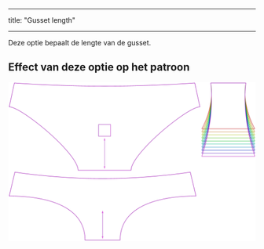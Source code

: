 - - -
title: "Gusset length"
- - -

Deze optie bepaalt de lengte van de gusset.

## Effect van deze optie op het patroon

![Deze afbeelding toont het effect van deze optie door meerdere varianten die een andere waarde hebben voor deze optie te vervangen](ursula_gussetlength_sample.svg "Effect of this option on the pattern")

